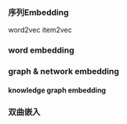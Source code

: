 
### 序列Embedding
word2vec
item2vec

### word embedding

### graph & network embedding

#### knowledge graph embedding

### 双曲嵌入
